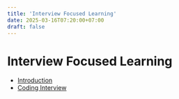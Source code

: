 ```yaml
---
title: 'Interview Focused Learning'
date: 2025-03-16T07:20:00+07:00
draft: false
---
```


# Interview Focused Learning

- [Introduction](./introduction.md)
- [Coding Interview](./coding-interview)
